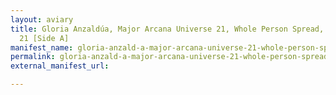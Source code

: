 ```yaml
---
layout: aviary
title: Gloria Anzaldúa, Major Arcana Universe 21, Whole Person Spread, 1980 August
  21 [Side A]
manifest_name: gloria-anzald-a-major-arcana-universe-21-whole-person-spread-1980-august-21-side-a-
permalink: gloria-anzald-a-major-arcana-universe-21-whole-person-spread-1980-august-21-side-a-
external_manifest_url: 

---
```

<!-- Add an essay or interpretive material below this line,
using HTML or markdown.  Do not modify this file above this line -->
